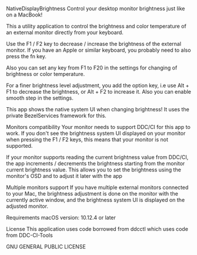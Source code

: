 NativeDisplayBrightness
Control your desktop monitor brightness just like on a MacBook!





This a utility application to control the brightness and color temperature of an external monitor directly from your keyboard.

Use the F1 / F2 key to decrease / increase the brightness of the external monitor. If you have an Apple or similar keyboard, you probably need to also press the fn key.

Also you can set any key from F1 to F20 in the settings for changing of brightness or color temperature.

For a finer brightness level adjustment, you add the option key, i.e use Alt + F1 to decrease the brightness, or Alt + F2 to increase it. Also you can enable smooth step in the settings.

This app shows the native system UI when changing brightness! It uses the private BezelServices framework for this.

Monitors compatibility
Your monitor needs to support DDC/CI for this app to work. If you don't see the brightness system UI displayed on your monitor when pressing the F1 / F2 keys, this means that your monitor is not supported.

If your monitor supports reading the current brightness value from DDC/CI, the app increments / decrements the brightness starting from the monitor current brightness value. This allows you to set the brightness using the monitor's OSD and to adjust it later with the app

Multiple monitors support
If you have multiple external monitors connected to your Mac, the brightness adjustment is done on the monitor with the currently active window, and the brightness system UI is displayed on the adjusted monitor.

Requirements
macOS version: 10.12.4 or later

License
This application uses code borrowed from ddcctl which uses code from DDC-CI-Tools

GNU GENERAL PUBLIC LICENSE
